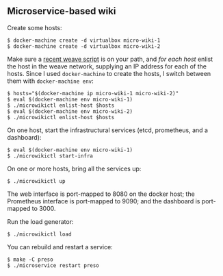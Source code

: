 ## Microservice-based wiki

Create some hosts:

    $ docker-machine create -d virtualbox micro-wiki-1
    $ docker-machine create -d virtualbox micro-wiki-2

Make sure a [recent weave script][weave-script] is on your path, and
*for each host* enlist the host in the weave network, supplying an IP
address for each of the hosts. Since I used `docker-machine` to create
the hosts, I switch between them with `docker-machine env`:

    $ hosts="$(docker-machine ip micro-wiki-1 micro-wiki-2)"
    $ eval $(docker-machine env micro-wiki-1)
    $ ./microwikictl enlist-host $hosts
    $ eval $(docker-machine env micro-wiki-2)
    $ ./microwikictl enlist-host $hosts

On one host, start the infrastructural services (etcd, prometheus, and
a dashboard):

    $ eval $(docker-machine env micro-wiki-1)
    $ ./microwikictl start-infra

On one or more hosts, bring all the services up:

    $ ./microwikictl up

The web interface is port-mapped to 8080 on the docker host; the
Prometheus interface is port-mapped to 9090; and the dashboard is
port-mapped to 3000.

Run the load generator:

    $ ./microwikictl load

You can rebuild and restart a service:

    $ make -C preso
    $ ./microservice restart preso

[weave-script]: https://github.com/weaveworks/weave/releases/download/latest_release/weave
